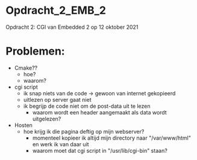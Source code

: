 # Opdracht_2_EMB_2
Opdracht 2: CGI van Embedded 2 op 12 oktober 2021

# Problemen:
- Cmake??
  - hoe?
  - waarom?
- cgi script
  - ik snap niets van de code -> gewoon van internet gekopieerd
  - uitlezen op server gaat niet
  - ik begrijp de code niet om de post-data uit te lezen
    - waarom wordt een header aangemaakt als data wordt uitgelezen?
- Hosten
  - hoe krijg ik die pagina deftig op mijn webserver?
    - momenteel kopieer ik altijd mijn directory naar "/var/www/html" en werk ik van daar uit
    - waarom moet dat cgi script in "/usr/lib/cgi-bin" staan?
